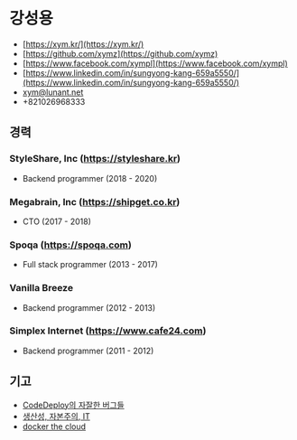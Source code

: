 # 강성용

- [https://xym.kr/](https://xym.kr/)
- [https://github.com/xymz](https://github.com/xymz)
- [https://www.facebook.com/xympl](https://www.facebook.com/xympl)
- [https://www.linkedin.com/in/sungyong-kang-659a5550/](https://www.linkedin.com/in/sungyong-kang-659a5550/)
- xym@lunant.net
- +821026968333

## 경력

### StyleShare, Inc (https://styleshare.kr)

- Backend programmer (2018 - 2020)

### Megabrain, Inc (https://shipget.co.kr)

- CTO (2017 - 2018)

### Spoqa (https://spoqa.com)

- Full stack programmer (2013 - 2017)
### Vanilla Breeze 

- Backend programmer (2012 - 2013)

### Simplex Internet (https://www.cafe24.com)

- Backend programmer (2011 - 2012)

## 기고

- [CodeDeploy의 자잘한 버그들](https://www.notion.so/CodeDeploy-bed1d18e06374a0caa4f2d0292ffef07?v=564771b4f3b7430b8bf53a262363e83f)
- [생산성, 자본주의, IT](https://www.notion.so/IT-54ce14e520bb4459b5b7b21842f47a02?v=564771b4f3b7430b8bf53a262363e83f)
- [docker the cloud](https://spoqa.github.io/2013/11/22/docker-the-cloud.html)

